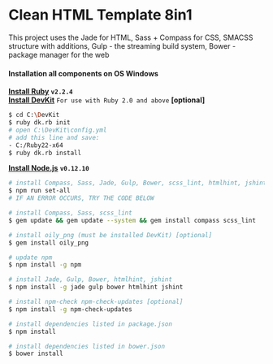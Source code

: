 # Clean HTML Template 8in1
This project uses the Jade for HTML, Sass + Compass for CSS, SMACSS structure with additions, Gulp - the streaming build system, Bower - package manager for the web
#### Installation all components on OS Windows
**[Install Ruby](http://rubyinstaller.org/downloads/)** **`v2.2.4`**<br/>
**[Install DevKit](http://rubyinstaller.org/downloads/)** `For use with Ruby 2.0 and above` **[optional]**<br/>
```sh
$ cd C:\DevKit
$ ruby dk.rb init
# open C:\DevKit\config.yml
# add this line and save:
- C:/Ruby22-x64
$ ruby dk.rb install
```
**[Install Node.js](https://nodejs.org/dist/latest-v0.12.x/)** **`v0.12.10`**

```sh
# install Compass, Sass, Jade, Gulp, Bower, scss_lint, htmlhint, jshint, dependencies
$ npm run set-all
# IF AN ERROR OCCURS, TRY THE CODE BELOW

# install Compass, Sass, scss_lint
$ gem update && gem update --system && gem install compass scss_lint

# install oily_png (must be installed DevKit) [optional]
$ gem install oily_png

# update npm
$ npm install -g npm

# install Jade, Gulp, Bower, htmlhint, jshint
$ npm install -g jade gulp bower htmlhint jshint

# install npm-check npm-check-updates [optional]
$ npm install -g npm-check-updates

# install dependencies listed in package.json
$ npm install

# install dependencies listed in bower.json
$ bower install
```
